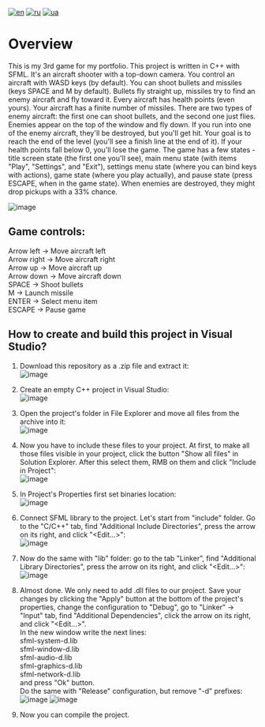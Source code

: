 [![en](https://img.shields.io/badge/Language-English-red.svg)](https://github.com/demianblogan/Game_4-Aircraft_Shooter/edit/main/README.md)
[![ru](https://img.shields.io/badge/Language-Russian-blue.svg)](https://github.com/demianblogan/Game_4-Aircraft_Shooter/edit/main/README.ru.md)
[![ua](https://img.shields.io/badge/Language-Ukrainian-green.svg)](https://github.com/demianblogan/Game_4-Aircraft_Shooter/edit/main/README.ua.md)

# **Overview**<br />
This is my 3rd game for my portfolio. This project is written in C++ with SFML. It's an aircraft shooter with a top-down camera. You control an aircraft with WASD keys (by default). You can shoot bullets and missiles (keys SPACE and M by default). Bullets fly straight up, missiles try to find an enemy aircraft and fly toward it. Every aircraft has health points (even yours). Your aircraft has a finite number of missiles. There are two types of enemy aircraft: the first one can shoot bullets, and the second one just flies. Enemies appear on the top of the window and fly down. If you run into one of the enemy aircraft, they'll be destroyed, but you'll get hit. Your goal is to reach the end of the level (you'll see a finish line at the end of it). If your health points fall below 0, you'll lose the game. The game has a few states - title screen state (the first one you'll see), main menu state (with items "Play", "Settings", and "Exit"), settings menu state (where you can bind keys with actions), game state (where you play actually), and pause state (press ESCAPE, when in the game state). When enemies are destroyed, they might drop pickups with a 33% chance.

![image](https://github.com/demianblogan/Game_4-Aircraft_Shooter/assets/105989117/7861bf1a-6aed-4984-b622-1c11ea5dc7c2)

## **Game controls:**<br />
Arrow left -> Move aircraft left<br />
Arrow right -> Move aircraft right<br />
Arrow up -> Move aircraft up<br />
Arrow down -> Move aircraft down<br />
SPACE -> Shoot bullets<br />
M -> Launch missile<br />
ENTER -> Select menu item<br />
ESCAPE -> Pause game<br />

## **How to create and build this project in Visual Studio?**<br />
1. Download this repository as a .zip file and extract it:<br />
![image](https://github.com/demianblogan/Game_4-Aircraft_Shooter/assets/105989117/536db98f-b1bd-40c9-983d-b31e1f2e235d)

2. Create an empty C++ project in Visual Studio:<br />
![image](https://github.com/demianblogan/Game_4-Aircraft_Shooter/assets/105989117/f2da9908-e3c8-4840-bc92-62e61c981350)

3. Open the project's folder in File Explorer and move all files from the archive into it:<br />
![image](https://github.com/demianblogan/Game_4-Aircraft_Shooter/assets/105989117/b01abf94-3866-45ca-86f6-a391e0669594)

4. Now you have to include these files to your project. At first, to make all those files visible in your project, click the button "Show all files" in Solution Explorer. After this select them, RMB on them and click "Include in Project":<br />
![image](https://github.com/demianblogan/Game_4-Aircraft_Shooter/assets/105989117/cc97cdb1-4229-4360-a4e2-585e5eee5149)

5. In Project's Properties first set binaries location:<br />
![image](https://github.com/demianblogan/Game_4-Aircraft_Shooter/assets/105989117/eb8f3659-4cc5-4ca4-af5e-f0b2745aeec8)

6. Connect SFML library to the project. Let's start from "include" folder. Go to the "C/C++" tab, find "Additional Include Directories", press the arrow on its right, and click "<Edit...>":<br />
![image](https://github.com/demianblogan/Game_4-Aircraft_Shooter/assets/105989117/cb80df18-c8eb-45de-9b49-aba7b8734c6e)

7. Now do the same with "lib" folder: go to the tab "Linker", find "Additional Library Directories", press the arrow on its right, and click "<Edit...>":<br />
![image](https://github.com/demianblogan/Game_4-Aircraft_Shooter/assets/105989117/dbaa2397-b082-433f-94de-e9ceeb1836f2)

8. Almost done. We only need to add .dll files to our project. Save your changes by clicking the "Apply" button at the bottom of the project's properties, change the configuration to "Debug", go to "Linker" -> "Input" tab, find "Additional Dependencies", click the arrow on its right, and click "<Edit...>".<br />
In the new window write the next lines:<br />
sfml-system-d.lib<br />
sfml-window-d.lib<br />
sfml-audio-d.lib<br />
sfml-graphics-d.lib<br />
sfml-network-d.lib<br />
and press "Ok" button.<br />
Do the same with "Release" configuration, but remove "-d" prefixes:<br />
![image](https://github.com/demianblogan/Game_4-Aircraft_Shooter/assets/105989117/9d14f17b-bbf7-4705-81c1-8ef652ce94ea)
![image](https://github.com/demianblogan/Game_4-Aircraft_Shooter/assets/105989117/e87c4240-74da-4121-a74b-ba35a7bbc186)

9. Now you can compile the project.
